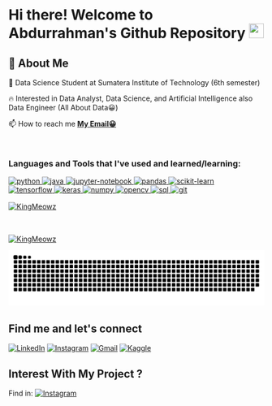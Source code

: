 # Hi there! Welcome to Abdurrahman's Github Repository <img src="https://media.giphy.com/media/hvRJCLFzcasrR4ia7z/giphy.gif" width="29px" height="29px">

## 🚀 About Me

<p align="left">
 🔭 Data Science Student at Sumatera Institute of Technology (6th semester)
</p> 
 <p align="left">
 🔥 Interested in Data Analyst, Data Science, and Artificial Intelligence also Data Engineer (All About Data😀)
</p>
<p align="left">
 📫 How to reach me <a href="mailto:kita.dev1905@gmail.com"><strong>My Email😀</strong></a>
</p>
<br>
<h3 align="left">Languages and Tools that I've used and learned/learning:</h3>
<p align="left">
    <a href="https://www.python.org" target="_blank" rel="noreferrer">
      <img
        src="https://img.shields.io/badge/python-black?style=for-the-badge&logo=python&logoColor=blue"
        alt="python"
        height="30"
      />
    </a>
    <a href="https://www.java.com/en/" target="_blank" rel="noreferrer">
      <img
        src="https://img.shields.io/badge/java-black.svg?style=for-the-badge&logo=java&logoColor=%23ED8B00"
        alt="java"
        height="30"
      />
    </a>
    <a href="https://jupyter.org/" target="_blank" rel="noreferrer">
      <img
        src="https://img.shields.io/badge/jupyter-black.svg?style=for-the-badge&logo=jupyter&logoColor=%23FA0F00"
        alt="jupyter-notebook"
        height="30"
      />
    </a>
    <a href="https://pandas.pydata.org/" target="_blank" rel="noreferrer">
      <img
        src="https://img.shields.io/badge/pandas-black.svg?style=for-the-badge&logo=pandas&logoColor=015BE5"
        alt="pandas"
        height="30"
      />
    </a>
    <a href="https://scikit-learn.org/stable/" target="_blank" rel="noreferrer">
      <img
        src="https://img.shields.io/badge/scikit--learn-black.svg?style=for-the-badge&logo=scikit-learn&logoColor=%23F7931E"
        alt="scikit-learn"
        height="30"
      />
    </a>
    <br>
    <a href="https://www.tensorflow.org/" target="_blank" rel="noreferrer">
      <img
        src="https://img.shields.io/badge/TensorFlow-black.svg?style=for-the-badge&logo=TensorFlow&logoColor=%23FF6F00"
        alt="tensorflow"
        height="30"
      />
    </a>
    <a href="https://keras.io/" target="_blank" rel="noreferrer">
      <img
        src="https://img.shields.io/badge/Keras-black.svg?style=for-the-badge&logo=Keras&logoColor=%23D00000"
        alt="keras"
        height="30"
      />
    </a>
    <a href="https://numpy.org/" target="_blank" rel="noreferrer">
      <img
        src="https://img.shields.io/badge/numpy-black.svg?style=for-the-badge&logo=numpy&logoColor=00B0B9"
        alt="numpy"
        height="30"
      />
    </a>
    <a href="https://opencv.org/" target="_blank" rel="noreferrer">
      <img
        src="https://img.shields.io/badge/opencv-black.svg?style=for-the-badge&logo=opencv&logoColor=%23DD0031"
        alt="opencv"
        height="30"
      />
    </a>
    <a href="https://www.sqlite.org/index.html" target="_blank" rel="noreferrer">
      <img
        src="https://img.shields.io/badge/sqlite-black.svg?style=for-the-badge&logo=sqlite&logoColor=0AC18E"
        alt="sql"
        height="30"
      />
    </a>
    <a href="https://git-scm.com/" target="_blank" rel="noreferrer">
      <img
        src="https://img.shields.io/badge/git-black.svg?style=for-the-badge&logo=git&logoColor=%23F05033"
        alt="git"
        height="30"
      />
    </a>
  </p>

<p align="left">
<a href="https://github.com/KingMeowz">
  <img align="center" src="https://github-readme-stats.vercel.app/api?username=KingMeowz&show_icons=true&theme=tokyonight" alt="KingMeowz" /></p>
<br />
<p align="left"><img align="center" src="https://github-readme-stats.vercel.app/api/top-langs?username=KingMeowz&show_icons=true&theme=tokyonight&layout=compact" alt="KingMeowz" /></p>
</a>
</p>

![Snake animation](https://raw.githubusercontent.com/Platane/snk/output/github-contribution-grid-snake.svg)

## Find me and let's connect 

<p>
  <a href="https://www.linkedin.com/in/abdurrahman-al-atsary/" target="_blank"><img alt="LinkedIn" src="https://img.shields.io/badge/linkedin-%230077B5.svg?&style=for-the-badge&logo=linkedin&logoColor=white" /></a>  
  <a href="https://www.instagram.com/rahmn_abdr/" target="_blank"><img alt="Instagram" src="https://img.shields.io/badge/instagram-%23E4405F.svg?&style=for-the-badge&logo=instagram&logoColor=white" /></a> 
  <a href="mailto:kita.dev1905@gmail.com" target="_blank"><img alt="Gmail" src="https://img.shields.io/badge/gmail-D14836?&style=for-the-badge&logo=gmail&logoColor=white"/></a> 
  <a href="https://www.kaggle.com/noxturnal" target="_blank"><img alt="Kaggle" src="https://img.shields.io/badge/Kaggle-035a7d?style=for-the-badge&logo=kaggle&logoColor=white" /></a>  
</p>


## Interest With My Project ?
Find in: <a href="https://github.com/Databitss" target="_blank"><img alt="Instagram" src="https://img.shields.io/badge/github-%23E4405F.svg?&style=for-the-badge&logo=github&logoColor=white" /></a> 
